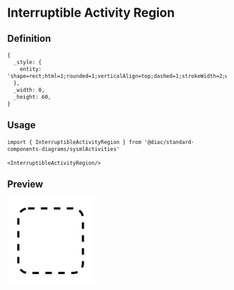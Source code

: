 # Interruptible Activity Region

## Definition

```
{
  _style: { 
    entity: 'shape=rect;html=1;rounded=1;verticalAlign=top;dashed=1;strokeWidth=2;whiteSpace=wrap;align=center;',
  },
  _width: 0,
  _height: 60,
}
```

## Usage

```
import { InterruptibleActivityRegion } from '@diac/standard-components-diagrams/sysmlActivities'

<InterruptibleActivityRegion/>
```

## Preview

<img src="./interruptible-activity-region.png" width="200"/>
